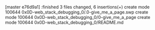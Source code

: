 [master e76d9a1] :finished
 3 files changed, 6 insertions(+)
 create mode 100644 0x0D-web_stack_debugging_0/.0-give_me_a_page.swp
 create mode 100644 0x0D-web_stack_debugging_0/0-give_me_a_page
 create mode 100644 0x0D-web_stack_debugging_0/README.md
